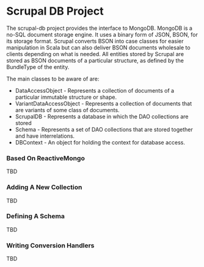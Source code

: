 # Scrupal DB Project

The scrupal-db project provides the interface to MongoDB. MongoDB is a no-SQL document storage engine. It uses a
binary form of JSON, BSON, for its storage format. Scrupal converts BSON into case classes for easier manipulation in
Scala but can also deliver BSON documents wholesale to clients depending on what is needed. All entities stored by
Scrupal are stored as BSON documents of a particular structure, as defined by the BundleType of the entity.

The main classes to be aware of are:

* DataAccessObject - Represents a collection of documents of a particular immutable structure or shape.
* VariantDataAccessObject - Represents a collection of documents that are variants of some class of documents.
* ScrupalDB - Represents a database in which the DAO collections are stored
* Schema - Represents a set of DAO collections that are stored together and have interrelations.
* DBContext - An object for holding the context for database access.

### Based On ReactiveMongo
TBD

### Adding A New Collection
TBD

### Defining A Schema
TBD

### Writing Conversion Handlers
TBD

